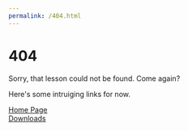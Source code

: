 ```yaml
---
permalink: /404.html
---
```




# 404



Sorry, that lesson could not be found. Come again?

Here's some intruiging links for now.

<a href="https://doggegamingtime.github.io/educator/" target="_self">Home Page</a> <br> <a href="https://doggegamingtime.github.io/educator/downloads" target="_self">Downloads</a>
